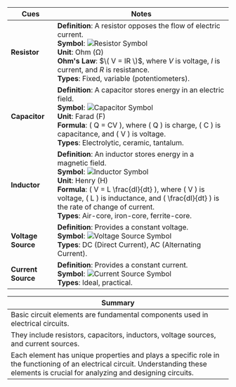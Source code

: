 | **Cues** | **Notes** |
|----------|-----------|
| **Resistor** | **Definition**: A resistor opposes the flow of electric current.<br> **Symbol**: ![Resistor Symbol](https://upload.wikimedia.org/wikipedia/commons/thumb/6/6f/Resistor.svg/1200px-Resistor.svg.png)<br> **Unit**: Ohm (Ω)<br> **Ohm's Law**: $\( V = IR \)$, where $V$ is voltage, $I$ is current, and $R$ is resistance.<br> **Types**: Fixed, variable (potentiometers). |
| **Capacitor** | **Definition**: A capacitor stores energy in an electric field.<br> **Symbol**: ![Capacitor Symbol](https://upload.wikimedia.org/wikipedia/commons/thumb/a/aa/Capacitor_symbol.svg/1200px-Capacitor_symbol.svg.png)<br> **Unit**: Farad (F)<br> **Formula**: \( Q = CV \), where \( Q \) is charge, \( C \) is capacitance, and \( V \) is voltage.<br> **Types**: Electrolytic, ceramic, tantalum. |
| **Inductor** | **Definition**: An inductor stores energy in a magnetic field.<br> **Symbol**: ![Inductor Symbol](https://upload.wikimedia.org/wikipedia/commons/thumb/e/ed/Inductor_symbol.svg/1200px-Inductor_symbol.svg.png)<br> **Unit**: Henry (H)<br> **Formula**: \( V = L \frac{dI}{dt} \), where \( V \) is voltage, \( L \) is inductance, and \( \frac{dI}{dt} \) is the rate of change of current.<br> **Types**: Air-core, iron-core, ferrite-core. |
| **Voltage Source** | **Definition**: Provides a constant voltage.<br> **Symbol**: ![Voltage Source Symbol](https://upload.wikimedia.org/wikipedia/commons/thumb/a/a2/Voltage_source.svg/1200px-Voltage_source.svg.png)<br> **Types**: DC (Direct Current), AC (Alternating Current). |
| **Current Source** | **Definition**: Provides a constant current.<br> **Symbol**: ![Current Source Symbol](https://upload.wikimedia.org/wikipedia/commons/thumb/1/10/Current_source_symbol.svg/1200px-Current_source_symbol.svg.png)<br> **Types**: Ideal, practical. |

| **Summary**|
| ---------- |
|Basic circuit elements are fundamental components used in electrical circuits.| 
|They include resistors, capacitors, inductors, voltage sources, and current sources.| 
|Each element has unique properties and plays a specific role in the functioning of an electrical circuit. Understanding these elements is crucial for analyzing and designing circuits.|

